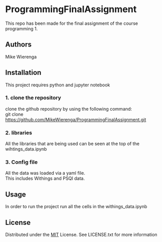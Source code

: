 # ProgrammingFinalAssignment
This repo has been made for the final assignment of the course programming 1.
## Authors
Mike Wierenga 

## Installation
This project requires python and jupyter notebook
### 1. clone the repository 
clone the github repository by using the following command:  
 git clone https://github.com/MikeWierenga/ProgrammingFinalAssignment.git

### 2. libraries
All the libraries that are being used can be seen at the top of the wihtings_data.ipynb

### 3. Config file
All the data was loaded via a yaml file. </br>
This includes Withings and PSQI data.

## Usage
In order to run the project run all the cells in the withings_data.ipynb

## License
Distributed under the [MIT](https://choosealicense.com/licenses/mit/) License. See LICENSE.txt for more information
